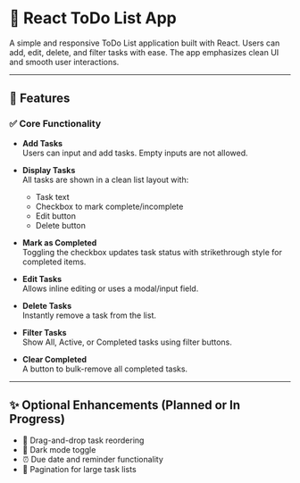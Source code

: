 # 📝 React ToDo List App

A simple and responsive ToDo List application built with React. Users can add, edit, delete, and filter tasks with ease. The app emphasizes clean UI and smooth user interactions.

---

## 🚀 Features

### ✅ Core Functionality
- **Add Tasks**  
  Users can input and add tasks. Empty inputs are not allowed.
  
- **Display Tasks**  
  All tasks are shown in a clean list layout with:
  - Task text
  - Checkbox to mark complete/incomplete
  - Edit button
  - Delete button

- **Mark as Completed**  
  Toggling the checkbox updates task status with strikethrough style for completed items.

- **Edit Tasks**  
  Allows inline editing or uses a modal/input field.

- **Delete Tasks**  
  Instantly remove a task from the list.

- **Filter Tasks**  
  Show All, Active, or Completed tasks using filter buttons.

- **Clear Completed**  
  A button to bulk-remove all completed tasks.

---

## ✨ Optional Enhancements (Planned or In Progress)

- 🔁 Drag-and-drop task reordering
- 🌙 Dark mode toggle
- ⏰ Due date and reminder functionality
- 📄 Pagination for large task lists
